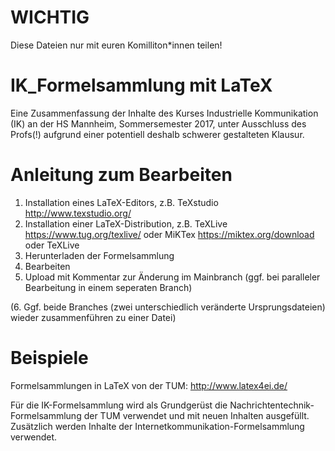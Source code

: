 # WICHTIG
Diese Dateien nur mit euren Komilliton*innen teilen!

# IK_Formelsammlung mit LaTeX
Eine Zusammenfassung der Inhalte des Kurses Industrielle Kommunikation (IK) an der HS Mannheim, Sommersemester 2017, unter Ausschluss des Profs(!) aufgrund einer potentiell deshalb schwerer gestalteten Klausur.

# Anleitung zum Bearbeiten
1. Installation eines LaTeX-Editors, z.B. TeXstudio http://www.texstudio.org/
2. Installation einer LaTeX-Distribution, z.B. TeXLive https://www.tug.org/texlive/ oder  MiKTex https://miktex.org/download oder TeXLive 
3. Herunterladen der Formelsammlung
4. Bearbeiten
5. Upload mit Kommentar zur Änderung im Mainbranch (ggf. bei paralleler Bearbeitung in einem seperaten Branch) 

(6. Ggf. beide Branches (zwei unterschiedlich veränderte Ursprungsdateien) wieder zusammenführen zu einer Datei)

# Beispiele
Formelsammlungen in LaTeX von der TUM: http://www.latex4ei.de/ 

Für die IK-Formelsammlung wird als Grundgerüst die Nachrichtentechnik-Formelsammlung der TUM verwendet und mit neuen Inhalten ausgefüllt. Zusätzlich werden Inhalte der Internetkommunikation-Formelsammlung verwendet.
